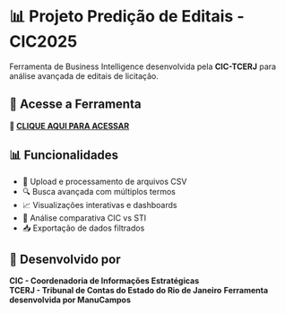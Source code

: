 # 📊 Projeto Predição de Editais - CIC2025

Ferramenta de Business Intelligence desenvolvida pela **CIC-TCERJ** para análise avançada de editais de licitação.

## 🎯 Acesse a Ferramenta
**🔗 [CLIQUE AQUI PARA ACESSAR](link-será-gerado-após-deploy)**

## 📊 Funcionalidades
- 📄 Upload e processamento de arquivos CSV
- 🔍 Busca avançada com múltiplos termos
- 📈 Visualizações interativas e dashboards
- 🔄 Análise comparativa CIC vs STI
- 📥 Exportação de dados filtrados

## 👥 Desenvolvido por
**CIC - Coordenadoria de Informações Estratégicas**  
**TCERJ - Tribunal de Contas do Estado do Rio de Janeiro**
**Ferramenta desenvolvida por ManuCampos**